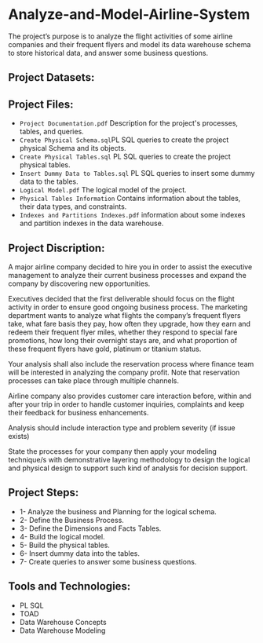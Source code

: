 # Analyze-and-Model-Airline-System

The project’s purpose is to analyze the flight activities of some airline companies and their frequent flyers and model its data warehouse schema to store historical data, and answer some business questions.


## Project Datasets:



## Project Files:

- ```Project Documentation.pdf``` Description for the project's processes, tables, and queries.
- ```Create Physical Schema.sql```PL SQL queries to create the project physical Schema and its objects.
- ```Create Physical Tables.sql``` PL SQL queries to create the project physical tables.
- ```Insert Dummy Data to Tables.sql``` PL SQL queries to insert some dummy data to the tables.
- ```Logical Model.pdf``` The logical model of the project.
- ```Physical Tables Information``` Contains information about the tables, their data types, and constraints.
- ```Indexes and Partitions Indexes.pdf``` information about some indexes and partition indexes in the data warehouse.

## Project Discription:

A major airline company decided to hire you in order to assist the executive management to analyze their current business processes and expand the company by discovering new opportunities.

Executives decided that the first deliverable should focus on the flight activity in order to ensure good ongoing business process.
The marketing department wants to analyze what flights the company’s frequent flyers take, what fare basis they pay, how often they upgrade, how they earn and redeem their frequent flyer miles, whether they respond to special fare promotions, how long their overnight stays are, and what proportion of these frequent flyers have gold, platinum or titanium status.

Your analysis shall also include the reservation process where finance team will be interested in analyzing the company profit. Note that reservation processes can take place through multiple channels.

Airline company also provides customer care interaction before, within and after your trip in order to handle customer inquiries, complaints and keep their feedback for business enhancements.

Analysis should include interaction type and problem severity (if issue exists)

State the processes for your company then apply your modeling technique/s with demonstrative layering methodology to design the logical and physical design to support such kind of analysis for decision support.


## Project Steps:
- 1- Analyze the business and Planning for the logical schema.
- 2- Define the Business Process.
- 3- Define the Dimensions and Facts Tables.
- 4- Build the logical model.
- 5- Build the physical tables.
- 6- Insert dummy data into the tables.
- 7- Create queries to answer some business questions.


## Tools and Technologies:
- PL SQL
- TOAD
- Data Warehouse Concepts
- Data Warehouse Modeling
